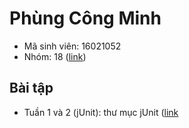 # Phùng Công Minh
* Mã sinh viên: 16021052
* Nhóm: 18 ([link](https://github.com/hieutm2198/int3117-2018))

## Bài tập
* Tuần 1 và 2 (jUnit): thư mục jUnit ([link](https://github.com/minhpc225/int3117-2018/tree/master/jUnit)